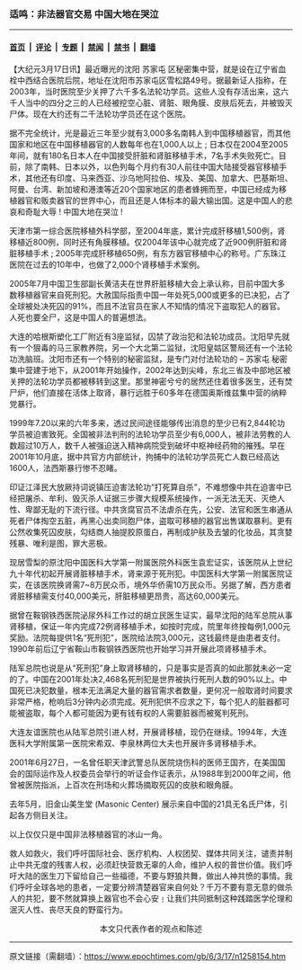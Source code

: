 ### 适鸣：非法器官交易  中国大地在哭泣

---

#### [首页](../../../..?n1258154) &nbsp;|&nbsp; [评论](../../../../../epoch-comment?n1258154) &nbsp;|&nbsp; [专题](../../../../../epoch-special?n1258154) &nbsp;|&nbsp; [禁闻](../../../../../epoch-news?n1258154) &nbsp;|&nbsp; [禁书](../../../../../books?n1258154) &nbsp;|&nbsp; [翻墙](https://github.com/gfw-breaker/nogfw/blob/master/README.md?n1258154)


<div class="post_content" id="artbody" itemprop="articleBody">
 <!-- article content begin -->
 <p>
  【大纪元3月17日讯】最近曝光的沈阳
  <ok href="https://www.epochtimes.com/gb/tag/%E8%8B%8F%E5%AE%B6%E5%B1%AF.html">
   苏家屯
  </ok>
  区秘密集中营，就是设在辽宁省血栓中西结合医院后院，地址在沈阳市苏家屯区雪松路49号。据最新证人指称，在2003年，当时医院至少关押了六千多名法轮功学员。这些人没有存活出来，这六千人当中的四分之三的人已经被挖空心脏、肾脏、眼角膜、皮肤后死去，并被毁灭尸体。现在大约还有二千法轮功学员还在这个医院。
 </p>
 <p>
  据不完全统计，光是最近三年至少就有3,000多名南韩人到中国移植器官，而其他国家和地区在中国移植器官的人数每年也在1,000人以上 ; 日本仅在2004至2005年间，就有180名日本人在中国接受肝脏和肾脏移植手术，7名手术失败死亡。目前，除了南韩、日本以外，以色列每个月约有30人前往中国大陆接受器官移植手术，其他还有印度、马来西亚、沙乌地阿拉伯、埃及、美国、加拿大、巴基斯坦、阿曼、台湾、新加坡和港澳等近20个国家地区的患者蜂拥而至，中国已经成为移植器官和贩卖器官的世界中心，而且还是人体标本的最大输出国。这是中国人的悲哀和奇耻大辱 ! 中国大地在哭泣 !
 </p>
 <p>
  天津市第一综合医院移植外科学部，至2004年底，累计完成肝移植1,500例，肾移植近800例，同时还有角膜移植。仅2004年该中心就完成了近900例肝脏和肾脏移植手术 ; 2005年完成肝移植650例，有东方器官移植中心的称号。广东珠江医院在过去的10年中，也做了2,000个肾移植手术案例。
 </p>
 <p>
  2005年7月中国卫生部副长黄洁夫在世界肝脏移植大会上承认称，目前中国大多数移植器官来自死刑犯。大赦国际指责中国一年处死5,000或更多的已决犯，占了全球被处决死囚的91%，而且不法官员在家人不知情的情况下盗取犯人的器官。人死也要全尸，这是中国人的普遍想法。
 </p>
 <p>
  大连的哈根斯塑化工厂附近有3座监狱，囚禁了政治犯和法轮功成员。沈阳早先就有一个狠毒的马三家教养院，另一个大北第二监狱，沈阳皇姑区警局还有一个法轮功洗脑班。沈阳市还有一个特别的秘密监狱，是专门对付法轮功的 –
  <ok href="https://www.epochtimes.com/gb/tag/%E8%8B%8F%E5%AE%B6%E5%B1%AF.html">
   苏家屯
  </ok>
  秘密集中营建于地下，从2001年开始操作，2002年达到尖峰，东北三省及中部地区被关押的法轮功学员都被移转到这里。那里神密兮兮的居然还住着很多医生，还有焚尸炉，他们直接在活体上取肾，暴行远胜于60多年在德国奥斯维兹集中营的纳粹党暴行。
 </p>
 <p>
  1999年7.20以来的六年多来，透过民间途径能够传出消息的至少已有2,844轮功学员被迫害致死。全国被非法判刑的法轮功学员至少有6,000人，被非法劳教的人数超过10万人，数千人被强迫送入精神病院受到破坏中枢神经药物的摧残。早在2001年10月底，据中共官方内部统计，拘捕中的法轮功学员死亡人数已经高达1600人，法西斯暴行惨不忍睹。
 </p>
 <p>
  印证江泽民大放厥持词说镇压迫害法轮功“打死算自杀”，不难想像中共在迫害中已经把屠杀、牟利、毁灭杀人证据三步骤大规模系统操作，一派无法无天、灭绝人性、卑鄙无耻的下流行径。中共贪腐官员不法虐杀在先，公安、法官和医生串通从死者尸体掏空五脏，再黑心出卖同胞尸体，盗取可移植的器官出售谋取暴利。更有公然收集死囚皮肤，勾结商人抽提胶原蛋白，再制成护肤及去皱的化妆品，其贪婪残暴、唯利是图，罪大恶极。
 </p>
 <p>
  现居雪梨的原沈阳中国医科大学第一附属医院外科医生袁宏证实，该医院从上世纪九十年代初起开展肾脏移植手术，肾来源于死刑犯。中国医科大学第一附属医院证实，在该医院换肾需7~8万民众币，境外华侨需10万民众币。另据了解，西方患者肾脏移植需支付40,000美元，肝脏移植更昂贵，高达60,000美元。
 </p>
 <p>
  据曾在鞍钢铁西医院泌尿外科工作过的胡立民医生证实，最早沈阳的陆军总院从事肾移植，保证一年内完成72例肾移植手术，如按时完成，院里年终按每例1,000元奖励。法院每提供1名“死刑犯”，医院给法院3,000元，这钱最终是由患者支付。1990年前后辽宁省鞍山市鞍钢铁西医院也开始学习并开展此项肾移植手术。
 </p>
 <p>
  陆军总院也说是从“死刑犯”身上取肾移植的，只是事实是否真的如此那就未必一定的了。中国在2001年处决2,468名死刑犯是世界被执行死刑人数的90%以上。中国死已决犯数量，根本无法满足大量的器官需求者数量，更何况一般取肾时间要求非常严格，枪响后3分钟内必须完成。死刑犯供不应求之下，每个犯人的脏器都可能被盗取，每个人都可能因为更有钱有权的人需要脏器而被冤判死刑。
 </p>
 <p>
  大连友谊医院也从陆军总院引进人材，开展肾移植，现仍在继续。1994年，大连医科大学附属第一医院宋希双、李泉林两位大夫也开展许多肾移植手术。
 </p>
 <p>
  2001年6月27日，一名曾任职天津武警总队医院烧伤科的医师王国齐，在美国国会的国际运作及人权委员会举行的听证会作证表示，从1988年到2000年之间，他曾被医院指派，上百次在刑场和火葬场摘取死囚的皮肤和眼角膜。
 </p>
 <p>
  去年5月，旧金山美生堂 (Masonic Center) 展示来自中国的21具无名氏尸体，引起各方侧目关注。
 </p>
 <p>
  以上仅仅只是中国非法移植器官的冰山一角。
 </p>
 <p>
  救人如救火，我们呼吁国际社会、医疗机构、人权团契、媒体共同关注，谴责并制止中共无度的残害人权，必须赶快营救无辜的人命，维护人权的普世价值。我们呼吁大陆的医生刀下留给自己一些福德，不要与野狼共舞，做出人神共愤的事情。我们呼吁全球各地的患者，一定要分辨清楚器官来自何处？千万不要有意无意的做杀人的共犯，要不然就算换上器官也不会心安﹗让我们共同抵制这种践踏医学伦理和泯灭人性、丧尽天良的野蛮行为。
  <font color="#ffffff">
   (http://www.dajiyuan.com)
  </font>
  <br/>
  <center>
   <font class="GY13">
    本文只代表作者的观点和陈述
   </font>
  </center>
 </p>
 <!-- article content end -->
 <div id="below_article_ad">
 </div>
</div>


---

原文链接（需翻墙）：https://www.epochtimes.com/gb/6/3/17/n1258154.htm